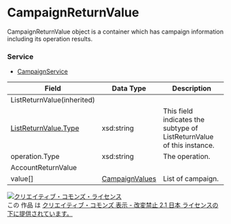 # CampaignReturnValue
CampaignReturnValue object is a container which has campaign information including its operation results.
### Service
+ [CampaignService](../services/CampaignService.md)

| Field | Data Type | Description | 
|---|---|---|
| ListReturnValue(inherited)|||
| <a href="./ListReturnValue.md">ListReturnValue.Type</a>| xsd:string| This field indicates the subtype of ListReturnValue of this instance. |
| operation.Type| xsd:string| The operation. |
| AccountReturnValue|||
| value[]| <a href="./CampaignValues.md">CampaignValues</a>| List of campaign. |
<a rel="license" href="http://creativecommons.org/licenses/by-nd/2.1/jp/"><img alt="クリエイティブ・コモンズ・ライセンス" style="border-width:0" src="https://i.creativecommons.org/l/by-nd/2.1/jp/88x31.png" /></a><br />この 作品 は <a rel="license" href="http://creativecommons.org/licenses/by-nd/2.1/jp/">クリエイティブ・コモンズ 表示 - 改変禁止 2.1 日本 ライセンスの下に提供されています。</a>
